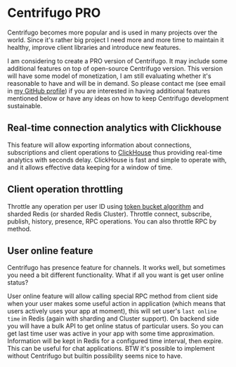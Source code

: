 # Centrifugo PRO

Centrifugo becomes more popular and is used in many projects over the world. Since it's rather big project I need more and more time to maintain it healthy, improve client libraries and introduce new features.

I am considering to create a PRO version of Centrifugo. It may include some additional features on top of open-source Centrifugo version. This version will have some model of monetization, I am still evaluating whether it's reasonable to have and will be in demand. So please contact me (see email in [my GitHub profile](https://github.com/FZambia)) if you are interested in having additional features mentioned below or have any ideas on how to keep Centrifugo development sustainable.

## Real-time connection analytics with Clickhouse

This feature will allow exporting information about connections, subscriptions and client operations to [ClickHouse](https://clickhouse.tech/) thus providing real-time analytics with seconds delay. ClickHouse is fast and simple to operate with, and it allows effective data keeping for a window of time.  

## Client operation throttling

Throttle any operation per user ID using [token bucket algorithm](https://en.wikipedia.org/wiki/Token_bucket) and sharded Redis (or sharded Redis Cluster). Throttle connect, subscribe, publish, history, presence, RPC operations. You can also throttle RPC by method. 

## User online feature

Centrifugo has presence feature for channels. It works well, but sometimes you need a bit different functionality. What if all you want is get user online status?

User online feature will allow calling special RPC method from client side when your user makes some useful action in application (which means that users actively uses your app at moment), this will set user's `last online time` in Redis (again with sharding and Cluster support). On backend side you will have a bulk API to get online status of particular users. So you can get last time user was active in your app with some time approximation. Information will be kept in Redis for a configured time interval, then expire. This can be useful for chat applications. BTW it's possible to implement without Centrifugo but builtin possibility seems nice to have.  
